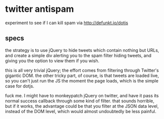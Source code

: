 twitter antispam
================

experiment to see if I can kill spam via http://defunkt.io/dotjs

specs
-----

the strategy is to use jQuery to hide tweets which contain nothing but URLs, and create a simple
div alerting you to the spam filter hiding tweets, and giving you the option to view them if you
wish.

this is all very trivial jQuery; the effort comes from filtering through Twitter's gigantic DOM.
the other tricky part, of course, is that tweets are loaded live, so you can't just run the JS
the moment the page loads, which is the simple case for dotjs.

fuck me. I might have to monkeypatch jQuery on twitter, and have it pass its normal success callback
through some kind of filter. that sounds horrible, but if it works, the advantage could be that
you filter at the JSON data level, instead of the DOM level, which would almost undoubtedly be less
painful.

